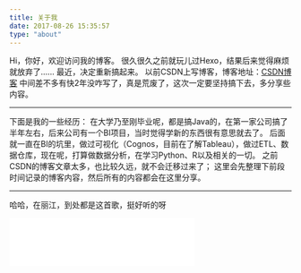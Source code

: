 ```yaml
---
title: 关于我
date: 2017-08-26 15:35:57
type: "about"
---
```

Hi，你好，欢迎访问我的博客。
很久很久之前就玩儿过Hexo，结果后来觉得麻烦就放弃了......
最近，决定重新搞起来。
以前CSDN上写博客，博客地址：[CSDN博客](http://blog.csdn.net/yuguiyang1990)
中间差不多有快2年没咋写了，真是荒废了，这次一定要坚持搞下去，多分享些内容。

***
下面是我的一些经历：
在大学乃至刚毕业呢，都是搞Java的，在第一家公司搞了半年左右，后来公司有一个BI项目，当时觉得学新的东西很有意思就去了。
后面就一直在BI的坑里，做过可视化（Cognos，目前在了解Tableau），做过ETL、数据仓库，现在呢，打算做数据分析，在学习Python、R以及相关的一切。
之前CSDN的博客文章太多，也比较久远，就不会迁移过来了；
这里会先整理下前段时间记录的博客内容，然后所有的内容都会在这里分享。

***
哈哈，在丽江，到处都是这首歌，挺好听的呀
<iframe frameborder="no" border="0" marginwidth="0" marginheight="0" width=330 height=86 src="//music.163.com/outchain/player?type=2&id=274859&auto=1&height=66"></iframe>

